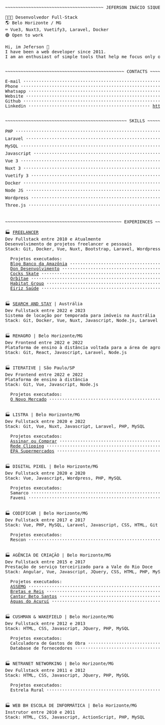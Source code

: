 <!--curriculum:start-->
<pre>
~~~~~~~~~~~~~~~~~~~~~~~~~~~~~~~~~~~~~~ JEFERSON INÁCIO SIQUEIRA ~~~~~~~~~~~~~~~~~~~~~~~~~~~~~~~~~~~~~~

👨🏻‍💻 Desenvolvedor Full-Stack
🌎 Belo Horizonte / MG
⌨️ Vue3, Nuxt3, Vuetify3, Laravel, Docker
🟢 Open to work

Hi, im Jeferson 👋
I have been a web developer since 2011.
I am an enthusiast of simple tools that help me focus only on the business rules of the system.


~~~~~~~~~~~~~~~~~~~~~~~~~~~~~~~~~~~~~~~~~~~~~~ CONTACTS ~~~~~~~~~~~~~~~~~~~~~~~~~~~~~~~~~~~~~~~~~~~~~~

E-mail ···································································· <a href="mailto:jeferson.i.silva@gmail.com">jeferson.i.silva@gmail.com</a>
Phone ············································································ <a href="tel:+5531995271426">+55 (31) 99527-1426</a>
Whatsapp ························································ <a href="https://wa.me/message/NG7A2SW25XIEI1">https://wa.me/message/NG7A2SW25XIEI1</a>
Website ········································································ <a href="https://labscript.dev">https://labscript.dev</a>
Github ································································· <a href="https://github.com/jeff-silva">https://github.com/jeff-silva</a>
Linkedin ··············································· <a href="https://www.linkedin.com/in/jeferson-siqueira">https://www.linkedin.com/in/jeferson-siqueira</a>


~~~~~~~~~~~~~~~~~~~~~~~~~~~~~~~~~~~~~~~~~~~~~~~ SKILLS ~~~~~~~~~~~~~~~~~~~~~~~~~~~~~~~~~~~~~~~~~~~~~~~

PHP ················································································· 5/5 ⭐⭐⭐⭐⭐
Laravel ············································································· 4/5 ⭐⭐⭐⭐ 
MySQL ··············································································· 4/5 ⭐⭐⭐⭐ 
Javascript ·········································································· 4/5 ⭐⭐⭐⭐ 
Vue 3 ··············································································· 5/5 ⭐⭐⭐⭐⭐
Nuxt 3 ·············································································· 5/5 ⭐⭐⭐⭐⭐
Vuetify 3 ··········································································· 5/5 ⭐⭐⭐⭐⭐
Docker ·············································································· 3/5 ⭐⭐⭐  
Node JS ············································································· 4/5 ⭐⭐⭐⭐ 
Wordpress ··········································································· 5/5 ⭐⭐⭐⭐⭐
Three.js ············································································ 4/5 ⭐⭐⭐⭐ 


~~~~~~~~~~~~~~~~~~~~~~~~~~~~~~~~~~~~~~~~~~~~~ EXPERIENCES ~~~~~~~~~~~~~~~~~~~~~~~~~~~~~~~~~~~~~~~~~~~~~

🏭 <a href="https://labscript.dev" target="_blank">FREELANCER</a>
Dev Fullstack entre 2010 e Atualmente
Desenvolvimento de projetos freelancer e pessoais
Stack: Git, Docker, Vue, Nuxt, Bootstrap, Laravel, Wordpress, Elementor, PHP

  Projetos executados:
  <a href="https://basablog.com.br" target="_blank">Blog Banco da Amazônia</a> ··································································· Wordpress
  <a href="https://dondesenvolvimento.com.br" target="_blank">Don Desenvolvimento</a> ··········································· Wordpress, Vue, Elementor, Bootstrap
  <a href="https://cocksskate.com.br" target="_blank">Cocks Skate</a> ··················································· Wordpress, Vue, Elementor, Bootstrap
  <a href="https://orbitae.com.br" target="_blank">Orbitae</a> ······················································· Wordpress, Vue, Elementor, Bootstrap
  <a href="https://habitatgroup.com.br" target="_blank">Habitat Group</a> ················································· Wordpress, Vue, Elementor, Bootstrap
  <a href="http://eiriz-saude.unbox.pt/" target="_blank">Eiriz Saúde</a> ··················································· Wordpress, Vue, Elementor, Bootstrap


🏭 <a href="https://www.searchandstay.com" target="_blank">SEARCH AND STAY</a> | Austrália
Dev Fullstack entre 2022 e 2023
Sistema de locação por temporada para imóveis na Austrália
Stack: Git, Docker, Vue, Nuxt, Javascript, Node.js, Laravel


🏭 REHAGRO | Belo Horizonte/MG
Dev Frontend entre 2022 e 2022
Plataforma de ensino à distância voltada para a área de agronegócio
Stack: Git, React, Javascript, Laravel, Node.js


🏭 ITERATIVE | São Paulo/SP
Dev Frontend entre 2022 e 2022
Plataforma de ensino à distância
Stack: Git, Vue, Javascript, Node.js

  Projetos executados:
  <a href="https://onovomercado.com" target="_blank">O Novo Mercado</a> ········································································ Vue, Vuetify


🏭 LISTRA | Belo Horizonte/MG
Dev Fullstack entre 2020 e 2022
Stack: Git, Vue, Nuxt, Javascript, Laravel, PHP, MySQL

  Projetos executados:
  <a href="https://assinaroucomprar.com.br/" target="_blank">Assinar ou Comprar</a> ························································· Nuxt, Rest API, Laravel
  <a href="https://redeclipping.com.br/" target="_blank">Rede Clipping</a> ·············································································· Laravel
  <a href="https://epa.com.br" target="_blank">EPA Supermercados</a> ········································································ Wordpress


🏭 DIGITAL PIXEL | Belo Horizonte/MG
Dev Fullstack entre 2020 e 2020
Stack: Vue, Javascript, Wordpress, PHP, MySQL

  Projetos executados:
  Samarco ······················································· Wordpress, Vue, Bootstrap, Elementor
  Faveni ························································ Wordpress, Vue, Bootstrap, Elementor


🏭 CODIFICAR | Belo Horizonte/MG
Dev Fullstack entre 2017 e 2017
Stack: Vue, PHP, MySQL, Laravel, Javascript, CSS, HTML, Git

  Projetos executados:
  Rescon ···························································· Vue, PHP, Framework desconhecido


🏭 AGÊNCIA DE CRIAÇÃO | Belo Horizonte/MG
Dev Fullstack entre 2015 e 2017
Prestação de serviço terceirizado para a Vale do Rio Doce
Stack: Angular, Vue, Javascript, JQuery, CSS, HTML, PHP, MySQL

  Projetos executados:
  <a href="https://web.archive.org/web/20170612004919/http://assemg.org/" target="_blank">ASSEMG</a> ····································································· Vue, Jquery, PHP, MySQL
  <a href="http://www.brettasereis.adv.br" target="_blank">Bretas e Reis</a> ······························································ Vue, Jquery, PHP, MySQL
  <a href="http://betosantos.net" target="_blank">Cantor Beto Santos</a> ························································· Vue, Jquery, PHP, MySQL
  <a href="http://aguasdoacurui.com.br/" target="_blank">Águas do Acuruí</a> ····························································· CSS, JQuery, Wordpress


🏭 CUSHMAN & WAKEFIELD | Belo Horizonte/MG
Dev Fullstack entre 2012 e 2013
Stack: HTML, CSS, Javascript, JQuery, PHP, MySQL

  Projetos executados:
  Calculadora de Gastos de Obra ·············································· CSS, JQuery, PHP, MySQL
  Database de fornecedores ··················································· CSS, JQuery, PHP, MySQL


🏭 NETRANET NETWORKING | Belo Horizonte/MG
Dev Fullstack entre 2011 e 2012
Stack: HTML, CSS, Javascript, JQuery, PHP, MySQL

  Projetos executados:
  Estrela Rural ······························································ CSS, JQuery, PHP, MySQL


🏭 WEB BH ESCOLA DE INFORMÁTICA | Belo Horizonte/MG
Instrutor entre 2010 e 2011
Stack: HTML, CSS, Javascript, ActionScript, PHP, MySQL
</pre>
<!--curriculum:final-->


<!-- :house:    Belo Horizonte/MG <br>
:iphone:   <img src="https://img.shields.io/badge/&#x2b;&#x35;&#x35;&#160;&#x28;&#x33;&#x31;&#x29;&#160;&#x39;&#x39;&#x35;&#x32;&#x37;&#x2010;&#x31;&#x34;&#x32;&#x36;-ffffff"><br>
:envelope:  jeferson.i.silva@gmail.com

&#x6a;&#x65;&#x66;&#x65;&#x72;&#x73;&#x6f;&#x6e;&#x2e;&#x69;&#x2e;&#x73;&#x69;&#x6c;&#x76;&#x61;&#x40;&#x67;&#x6d;&#x61;&#x69;&#x6c;&#x2e;&#x63;&#x6f;&#x6d; -->

<!-- #### Hi, im Jeferson 👋
I have been a web developer since 2011.
I am an enthusiast of simple tools that help me focus only on the business rules of the system.

<h3 align="center">Skills</h3>
<p align="center">
    <img height="25px" src="https://img.shields.io/badge/MySQL-004260?style=for-the-badge&logo=mysql&logoColor=white">
    <img height="25px" src="https://img.shields.io/badge/PHP-7377ad?style=for-the-badge&logo=php&logoColor=ffffff">
    <img height="25px" src="https://img.shields.io/badge/Laravel-FF2D20?style=for-the-badge&logo=laravel&logoColor=white">
    <img height="25px" src="https://img.shields.io/badge/CSS-3595cf?style=for-the-badge&logo=css&logoColor=white">
    <img height="25px" src="https://img.shields.io/badge/HTML5-dd4b25"/>
    <img height="25px" src="https://img.shields.io/badge/Javascript-f0d53c"/>
    <br>
    <img height="25px" src="https://img.shields.io/badge/Wordpress-207196?style=for-the-badge&logo=wordpress&logoColor=ffffff">
    <img height="25px" src="https://img.shields.io/badge/Docker-2392e6"/>
    <img height="25px" src="https://img.shields.io/badge/Vue.js-35495E?style=for-the-badge&logo=vue.js&logoColor=4FC08D">
    <img height="25px" src="https://img.shields.io/badge/nuxt.js-00C58E?style=for-the-badge&logo=nuxt.js&logoColor=white">
    <img height="25px" src="https://img.shields.io/badge/Bootstrap-563D7C?style=for-the-badge&logo=bootstrap&logoColor=white">
    <br>
    <img height="25px" src="https://img.shields.io/badge/Unity-100000?style=for-the-badge&logo=unity&logoColor=white">
    <img height="25px" src=" https://img.shields.io/badge/Git-F05032?style=for-the-badge&logo=git&logoColor=white">
    <img height="25px" src="https://img.shields.io/badge/firebase-ffca28?style=for-the-badge&logo=firebase&logoColor=black">
    <img height="25px" src="https://img.shields.io/badge/jQuery-0769AD?style=for-the-badge&logo=jquery&logoColor=white">
    <img height="25px" src="https://img.shields.io/badge/Three.js-eeeeee?style=for-the-badge&logo=three.js&logoColor=000000">
</p>


<h5 align="center">Contact-me</h5>

<p align="center">
    <a href="https://www.linkedin.com/in/jeferson-siqueira/" target="_blank">
        <img src="https://img.shields.io/badge/LinkedIn-0077B5?style=for-the-badge&logo=linkedin&logoColor=white"/>
    </a>
    <a href="https://wa.me/message/NG7A2SW25XIEI1" target="_blank">
        <img src="https://img.shields.io/badge/WhatsApp-25D366?style=for-the-badge&logo=whatsapp&logoColor=white"/>
    </a>
    <a href="mailto:jeferson.i.silva@gmail.com" target="_blank">
        <img src="https://img.shields.io/badge/Gmail-D14836?style=for-the-badge&logo=gmail&logoColor=white"/>
    </a>
    <a href="https://labscript.dev" target="_blank">
        <img src="https://img.shields.io/badge/labscript.dev-100000?style=for-the-badge&logoColor=white"/>
    </a>
</p> -->

<!--START_SECTION:waka-->
<!--END_SECTION:waka-->

<!-- <br><br>
***

<h3 align="center">Stats</h3>

<p align="center">
    <img src="https://wakatime.com/share/@05fd4174-02f8-42e9-9cc9-d57c780c01f7/1921cb4d-198b-43f7-b774-5018b7cf5786.svg" alt="" width="45%">
    <img src="https://wakatime.com/share/@05fd4174-02f8-42e9-9cc9-d57c780c01f7/b5ae9621-2225-4e4e-a2ff-8f8bc941144a.svg" alt="" width="45%">
</p>
<br>

<p align="center">
    <img align="center" src="https://github-readme-stats.vercel.app/api/top-langs?username=jeff-silva&show_icons=true&locale=en&layout=compact&count_private=true" alt="jeff-silva" width="45%" /> &nbsp;
    <img align="center" src="https://github-readme-stats.vercel.app/api?username=jeff-silva&show_icons=true&locale=en&count_private=true" alt="jeff-silva" width="45%" />
    <br><br>
    <img src="https://github-profile-trophy.vercel.app/?username=jeff-silva&margin-w=15&margin-h=15&row=2&column=6" alt="jeff-silva" width="100%" />
    <br><br>
    <img src="https://github-readme-stats.vercel.app/api/wakatime?username=jeffsilva" alt="" height="200px">
</p>

![Snake animation](https://github.com/jeff-silva/jeff-silva/blob/output/github-contribution-grid-snake.svg) -->
